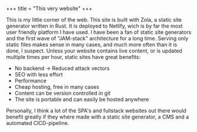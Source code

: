 +++
title = "This very website"
+++

This is my little corner of the web. This site is built with Zola, a static site generator written in Rust. It is deployed to Netlify, wich is by far the most user friendly platform I have used. I have been a fan of static site generators and the first wave of "JAM-stack" architecture for a long time. Serving only static files makes sense in many cases, and much more often than it is done, I suspect. Unless your website contains live content, or is updated multiple times per hour, static sites have great benefits:

* No backend -> Reduced attack vectors
* SEO with less effort
* Performance
* Cheap hosting, free in many cases
* Content can be version controlled in git
* The site is portable and can easily be hosted anywhere

Personally, I think a lot of the SPA's and fullstack websites out there would benefit greatly if they where made with a static site generator, a CMS and a automated CICD-pipeline.
